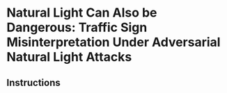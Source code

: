 # Natural Light Can Also be Dangerous: Traffic Sign Misinterpretation Under Adversarial Natural Light Attacks
## Instructions
